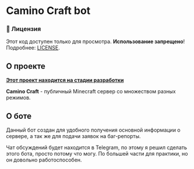 # Camino Craft bot
### 📜 Лицензия  
Этот код доступен только для просмотра. **Использование запрещено**!  
Подробнее: [LICENSE](LICENSE.md).

## О проекте
**<ins>Этот проект находится на стадии разработки</ins>**   

**Camino Craft** - публичный Minecraft сервер со множеством разных режимов.

## О боте
Данный бот создан для удобного получения основной информации о сервере, а так же для подачи заявок на баг-репорты.   

Чат обсуждений будет находится в Telegram, по этому я решил сделать этого бота, просто потому что могу. По большей части для практики, но он довольно работоспособен.
